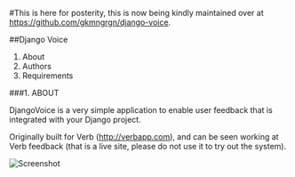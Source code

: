 #This is here for posterity, this is now being kindly maintained over at https://github.com/gkmngrgn/django-voice.

##Django Voice

1.  About
2.  Authors
3.  Requirements

###1. ABOUT

DjangoVoice is a very simple application to enable user feedback that 
is integrated with your Django project.

Originally built for Verb (http://verbapp.com), and can be seen working 
at Verb feedback (that is a live site, please do not use it to try out 
the system). 

![Screenshot](http://www.huwshimi.com/dev/djangovoice/djangovoice.png)
